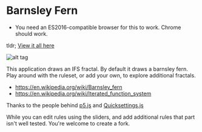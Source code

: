 # Barnsley Fern
* You need an ES2016-compatible browser for this to work. Chrome should work. 

tldr; [View it all here](https://skrillex581.github.io/barnsley-fern/)

![alt tag](https://raw.githubusercontent.com/skrillex581/barnsley-fern/master/fern-img.gif)

This application draws an IFS fractal.  By default it draws a barnsley fern. Play around with the ruleset, or add your own, to explore additional fractals.

* https://en.wikipedia.org/wiki/Barnsley_fern
* https://en.wikipedia.org/wiki/Iterated_function_system


Thanks to the people behind [p5.js](https://p5js.org) and [Quicksettings.js](https://github.com/bit101/quicksettings)

While you can edit rules using the sliders, and add additional rules that part isn't well tested. You're welcome to create a fork.